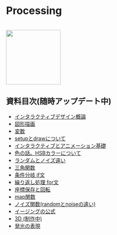 # Processing

<br>
<img src="https://github.com/55Kaerukun/Processing/raw/master/images/download.png" width="150px">
<br>

## 資料目次(随時アップデート中)
* [インタラクティブデザイン概論](https://github.com/55Kaerukun/Processing/blob/master/introduction/README.md)
* [図形描画](https://github.com/55Kaerukun/Processing/blob/master/sketch/README.md)
* [変数](https://github.com/55Kaerukun/Processing/blob/master/var/README.md)
* [setupとdrawについて](https://github.com/55Kaerukun/Processing/blob/master/interactive/README.md)
* [インタラクティブとアニメーション基礎](https://github.com/55Kaerukun/Processing/blob/master/interactive/README.md)
* [色の話。HSBカラーについて](https://github.com/55Kaerukun/Processing/blob/master/color/README.md)
* [ランダムとノイズ違い](https://github.com/55Kaerukun/Processing/tree/master/noise)
* [三角関数](https://github.com/55Kaerukun/Processing/blob/master/sincos/README.md)
* [条件分岐 if文](https://github.com/55Kaerukun/Processing/tree/master/if_statement)
* [繰り返し処理 for文](https://github.com/55Kaerukun/Processing/tree/master/if_statement)
* [座標保存と回転](https://github.com/55Kaerukun/Processing/blob/master/pushMatrix/README.md)
* [map関数](https://github.com/55Kaerukun/Processing/tree/master/map)
* [ノイズ関数(randomとnoiseの違い)](https://github.com/55Kaerukun/Processing/tree/master/noise)
* [イージングの公式](https://github.com/55Kaerukun/Processing/tree/master/easing)
* [3D (制作中)](https://github.com/55Kaerukun/Processing/tree/master/3D)
* [発光の表現](https://github.com/55Kaerukun/Processing/tree/master/emission)



